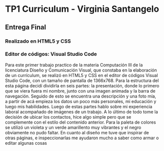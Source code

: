 # TP1 Curriculum - Virginia Santangelo 
## Entrega Final
### Realizado en HTML5 y CSS
### Editor de códigos: Visual Studio Code

Para este primer trabajo practico de la materia Computación III de la licenciatura Diseño y  Comunicación Visual, que constaba en la elaboración de un currículum, se realizó en HTML5 y CSS en el editor de códigos Visual Studio Code, con un tamaño de pantalla de 1366x768. 
Para la estructura del esta página decidí dividirla en seis partes: la presentación, donde lo primero que se viera fuera mi nombre, junto con una imagen animada y la barra de navegación. Seguido de esto se encuentra una descripción y una foto mía, a partir de acá empieza los datos un poco más personales, mi educación y luego mis habilidades. Luego de estas partes hablo sobre mi experiencia laboral acompañado de imágenes de un trabajo. A lo último de todo tome la decisión de ubicar los contactos, hice algo simple pero que se complemente con el estilo del contenido anterior. 
Para la paleta de colores se utilizó un violeta y un verde amarillento muy vibrantes y el negro obviamente no pudo faltar. En cuanto al diseño me tuve que inspirar de otras páginas, e inspeccionarlas me ayudaron mucho a saber como armar o editar algunas cosas

